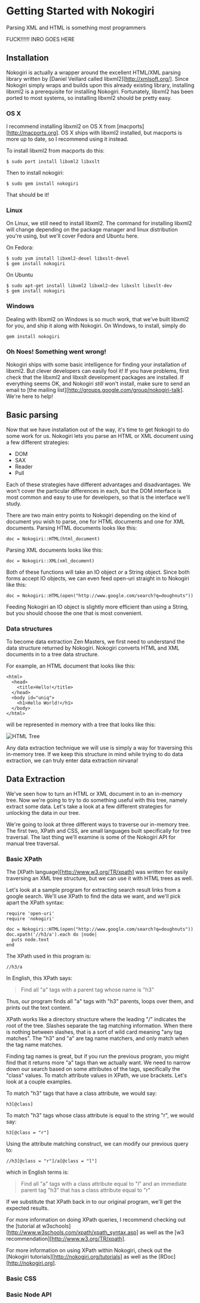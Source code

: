 # Getting Started with Nokogiri

Parsing XML and HTML is something most programmers 

FUCK!!!!!!  INRO GOES HERE

## Installation

Nokogiri is actually a wrapper around the excellent HTML/XML parsing library
written by [Daniel Veillard called libxml2][http://xmlsoft.org/].  Since
Nokogiri simply wraps and builds upon this already existing library,
installing libxml2 is a prerequisite for installing Nokogiri.  Fortunately,
libxml2 has been ported to most systems, so installing libxml2 should be
pretty easy.

### OS X

I recommend installing libxml2 on OS X from [macports][http://macports.org].
OS X ships with libxml2 installed, but macports is more up to date, so I
recommend using it instead.

To install libxml2 from macports do this:

    $ sudo port install libxml2 libxslt

Then to install nokogiri:

    $ sudo gem install nokogiri

That should be it!

### Linux

On Linux, we still need to install libxml2.  The command for installing
libxml2 will change depending on the package manager and linux distribution
you're using, but we'll cover Fedora and Ubuntu here.

On Fedora:

    $ sudo yum install libxml2-devel libxslt-devel
    $ gem install nokogiri

On Ubuntu

    $ sudo apt-get install libxml2 libxml2-dev libxslt libxslt-dev
    $ gem install nokogiri

### Windows

Dealing with libxml2 on Windows is so much work, that we've built libxml2 for
you, and ship it along with Nokogiri.  On Windows, to install, simply do

    gem install nokogiri

### Oh Noes!  Something went wrong!

Nokogiri ships with some basic intelligence for finding your installation of
libxml2.  But clever developers can easily fool it!  If you have problems,
first check that the libxml2 and libxslt development packages are installed.
If everything seems OK, and Nokogiri *still* won't install, make sure to send
an email to [the mailing list][http://groups.google.com/group/nokogiri-talk].
We're here to help!

## Basic parsing

Now that we have installation out of the way, it's time to get Nokogiri to do
some work for us.  Nokogiri lets you parse an HTML or XML document using a few
different strategies:

* DOM
* SAX
* Reader
* Pull

Each of these strategies have different advantages and disadvantages.  We
won't cover the particular differences in each, but the DOM interface is most
common and easy to use for developers, so that is the interface we'll study.

There are two main entry points to Nokogiri depending on the kind of document
you wish to parse, one for HTML documents and one for XML documents.  Parsing
HTML documents looks like this:

    doc = Nokogiri::HTML(html_document)

Parsing XML documents looks like this:

    doc = Nokogiri::XML(xml_document)

Both of these functions will take an IO object *or* a String object.  Since
both forms accept IO objects, we can even feed open-uri straight in to
Nokogiri like this:

    doc = Nokogiri::HTML(open("http://www.google.com/search?q=doughnuts"))

Feeding Nokogiri an IO object is slightly more efficient than using a String,
but you should choose the one that is most convenient.

### Data structures

To become data extraction Zen Masters, we first need to understand the data
structure returned by Nokogiri.  Nokogiri converts HTML and XML documents in
to a tree data structure.

For example, an HTML document that looks like this:

    <html>
      <head>
        <title>Hello!</title>
      </head>
      <body id="uniq">
        <h1>Hello World!</h1>
      </body>
    </html>

will be represented in memory with a tree that looks like this:

![HTML Tree](html_tree.png)

Any data extraction technique we will use is simply a way for traversing this
in-memory tree.  If we keep this structure in mind while trying to do data
extraction, we can truly enter data extraction nirvana!

## Data Extraction

We've seen how to turn an HTML or XML document in to an in-memory tree.  Now
we're going to try to do something useful with this tree, namely extract some
data.  Let's take a look at a few different strategies for unlocking the data
in our tree.

We're going to look at three different ways to traverse our in-memory tree.
The first two, XPath and CSS, are small languages built specifically for tree
traversal.  The last thing we'll examine is some of the Nokogiri API for
manual tree traversal.

### Basic XPath

The [XPath language][http://www.w3.org/TR/xpath] was written for easily
traversing an XML tree structure, but we can use it with HTML trees as well.

Let's look at a sample program for extracting search result links from a google
search.  We'll use XPath to find the data we want, and we'll pick apart the
XPath syntax:

    require 'open-uri'
    require 'nokogiri'

    doc = Nokogiri::HTML(open("http://www.google.com/search?q=doughnuts"))
    doc.xpath('//h3/a').each do |node|
      puts node.text
    end

The XPath used in this program is:

    //h3/a

In English, this XPath says:

> Find all "a" tags with a parent tag whose name is "h3"

Thus, our program finds all "a" tags with "h3" parents, loops over them, and
prints out the text content.

XPath works like a directory structure where the leading "/" indicates the
root of the tree.  Slashes separate the tag matching information.  When there
is nothing between slashes, that is a sort of wild card meaning "any tag
matches".  The "h3" and "a" are tag name matchers, and only match when the tag
name matches.

Finding tag names is great, but if you run the previous program, you might
find that it returns more "a" tags than we actually want.  We need to narrow
down our search based on some attributes of the tags, specifically the "class"
values.  To match attribute values in XPath, we use brackets.  Let's look at a
couple examples.

To match "h3" tags that have a class attribute, we would say:

    h3[@class]

To match "h3" tags whose class attribute is equal to the string "r", we would
say:

    h3[@class = "r"]

Using the attribute matching construct, we can modify our previous query to:

    //h3[@class = "r"]/a[@class = "l"]

which in English terms is:

> Find all "a" tags with a class attribute equal to "l" and an immediate
> parent tag "h3" that has a class attribute equal to "r"

If we substitute that XPath back in to our original program, we'll get the
expected results.

For more information on doing XPath queries, I recommend checking out the
[tutorial at w3schools][http://www.w3schools.com/xpath/xpath_syntax.asp] as
well as the [w3 recommendation][http://www.w3.org/TR/xpath].

For more information on using XPath within Nokogiri, check out the
[Nokogiri tutorials][http://nokogiri.org/tutorials] as well as the
[RDoc][http://nokogiri.org].

### Basic CSS

### Basic Node API
